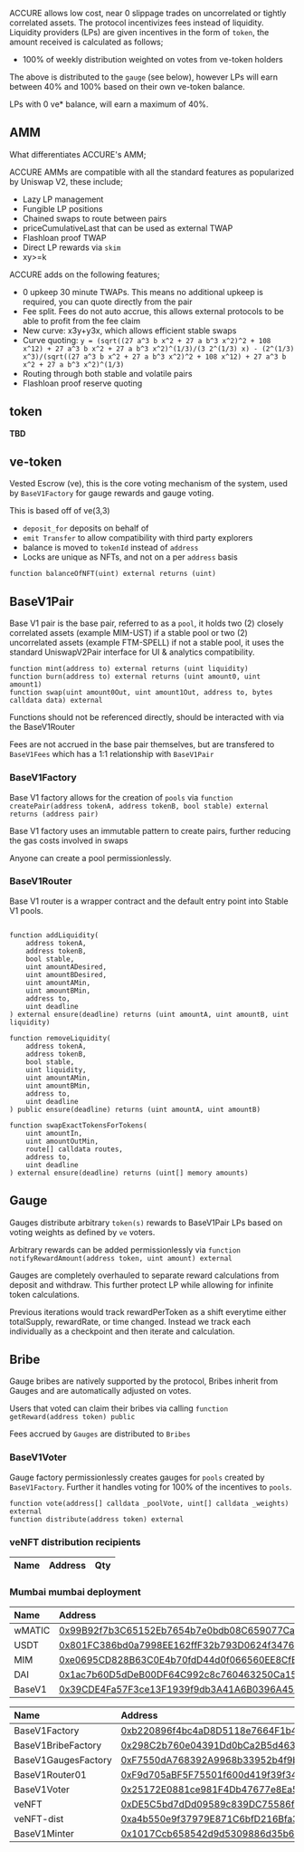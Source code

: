 ACCURE allows low cost, near 0 slippage trades on uncorrelated or tightly correlated assets. The protocol incentivizes fees instead of liquidity. Liquidity providers (LPs) are given incentives in the form of `token`, the amount received is calculated as follows;

* 100% of weekly distribution weighted on votes from ve-token holders

The above is distributed to the `gauge` (see below), however LPs will earn between 40% and 100% based on their own ve-token balance.

LPs with 0 ve* balance, will earn a maximum of 40%.

## AMM

What differentiates ACCURE's AMM;

ACCURE AMMs are compatible with all the standard features as popularized by Uniswap V2, these include;

* Lazy LP management
* Fungible LP positions
* Chained swaps to route between pairs
* priceCumulativeLast that can be used as external TWAP
* Flashloan proof TWAP
* Direct LP rewards via `skim`
* xy>=k

ACCURE adds on the following features;

* 0 upkeep 30 minute TWAPs. This means no additional upkeep is required, you can quote directly from the pair
* Fee split. Fees do not auto accrue, this allows external protocols to be able to profit from the fee claim
* New curve: x3y+y3x, which allows efficient stable swaps
* Curve quoting: `y = (sqrt((27 a^3 b x^2 + 27 a b^3 x^2)^2 + 108 x^12) + 27 a^3 b x^2 + 27 a b^3 x^2)^(1/3)/(3 2^(1/3) x) - (2^(1/3) x^3)/(sqrt((27 a^3 b x^2 + 27 a b^3 x^2)^2 + 108 x^12) + 27 a^3 b x^2 + 27 a b^3 x^2)^(1/3)`
* Routing through both stable and volatile pairs
* Flashloan proof reserve quoting

## token

**TBD**

## ve-token

Vested Escrow (ve), this is the core voting mechanism of the system, used by `BaseV1Factory` for gauge rewards and gauge voting.

This is based off of ve(3,3)

* `deposit_for` deposits on behalf of
* `emit Transfer` to allow compatibility with third party explorers
* balance is moved to `tokenId` instead of `address`
* Locks are unique as NFTs, and not on a per `address` basis

```
function balanceOfNFT(uint) external returns (uint)
```

## BaseV1Pair

Base V1 pair is the base pair, referred to as a `pool`, it holds two (2) closely correlated assets (example MIM-UST) if a stable pool or two (2) uncorrelated assets (example FTM-SPELL) if not a stable pool, it uses the standard UniswapV2Pair interface for UI & analytics compatibility.

```
function mint(address to) external returns (uint liquidity)
function burn(address to) external returns (uint amount0, uint amount1)
function swap(uint amount0Out, uint amount1Out, address to, bytes calldata data) external
```

Functions should not be referenced directly, should be interacted with via the BaseV1Router

Fees are not accrued in the base pair themselves, but are transfered to `BaseV1Fees` which has a 1:1 relationship with `BaseV1Pair`

### BaseV1Factory

Base V1 factory allows for the creation of `pools` via ```function createPair(address tokenA, address tokenB, bool stable) external returns (address pair)```

Base V1 factory uses an immutable pattern to create pairs, further reducing the gas costs involved in swaps

Anyone can create a pool permissionlessly.

### BaseV1Router

Base V1 router is a wrapper contract and the default entry point into Stable V1 pools.

```

function addLiquidity(
    address tokenA,
    address tokenB,
    bool stable,
    uint amountADesired,
    uint amountBDesired,
    uint amountAMin,
    uint amountBMin,
    address to,
    uint deadline
) external ensure(deadline) returns (uint amountA, uint amountB, uint liquidity)

function removeLiquidity(
    address tokenA,
    address tokenB,
    bool stable,
    uint liquidity,
    uint amountAMin,
    uint amountBMin,
    address to,
    uint deadline
) public ensure(deadline) returns (uint amountA, uint amountB)

function swapExactTokensForTokens(
    uint amountIn,
    uint amountOutMin,
    route[] calldata routes,
    address to,
    uint deadline
) external ensure(deadline) returns (uint[] memory amounts)

```

## Gauge

Gauges distribute arbitrary `token(s)` rewards to BaseV1Pair LPs based on voting weights as defined by `ve` voters.

Arbitrary rewards can be added permissionlessly via ```function notifyRewardAmount(address token, uint amount) external```

Gauges are completely overhauled to separate reward calculations from deposit and withdraw. This further protect LP while allowing for infinite token calculations.

Previous iterations would track rewardPerToken as a shift everytime either totalSupply, rewardRate, or time changed. Instead we track each individually as a checkpoint and then iterate and calculation.

## Bribe

Gauge bribes are natively supported by the protocol, Bribes inherit from Gauges and are automatically adjusted on votes.

Users that voted can claim their bribes via calling ```function getReward(address token) public```

Fees accrued by `Gauges` are distributed to `Bribes`

### BaseV1Voter

Gauge factory permissionlessly creates gauges for `pools` created by `BaseV1Factory`. Further it handles voting for 100% of the incentives to `pools`.

```
function vote(address[] calldata _poolVote, uint[] calldata _weights) external
function distribute(address token) external
```

### veNFT distribution recipients

| Name | Address | Qty |
| :--- | :--- | :--- |


### Mumbai mumbai deployment

| Name | Address |
| :--- | :--- |
| wMATIC| [0x99B92f7b3C65152Eb7654b7e0bdb08C659077CaA](https://mumbai.polygonscan.com/address/0x99B92f7b3C65152Eb7654b7e0bdb08C659077CaA#code) |
| USDT| [0x801FC386bd0a7998EE162ffF32b793D0624f3476](https://mumbai.polygonscan.com/address/0x801FC386bd0a7998EE162ffF32b793D0624f3476#code) |
| MIM | [0xe0695CD828B63C0E4b70fdD44d0f066560EE8CfE](https://mumbai.polygonscan.com/address/0xe0695CD828B63C0E4b70fdD44d0f066560EE8CfE#code) |
| DAI | [0x1ac7b60D5dDeB00DF64C992c8c760463250Ca158](https://mumbai.polygonscan.com/address/0x1ac7b60D5dDeB00DF64C992c8c760463250Ca158#code) |
| BaseV1 | [0x39CDE4Fa57F3ce13F1939f9db3A41A6B0396A456](https://mumbai.polygonscan.com/address/0x39CDE4Fa57F3ce13F1939f9db3A41A6B0396A456#code) |

| Name | Address |
| :--- | :--- |
| BaseV1Factory | [0xb220896f4bc4aD8D5118e7664F1b46b2993b23b1](https://mumbai.polygonscan.com/address/0xb220896f4bc4aD8D5118e7664F1b46b2993b23b1#code) |
| BaseV1BribeFactory | [0x298C2b760e04391Dd0bCa2B5d463d953F53e3546](https://mumbai.polygonscan.com/address/0x298C2b760e04391Dd0bCa2B5d463d953F53e3546#code) |
| BaseV1GaugesFactory | [0xF7550dA768392A9968b33952b4f9bA0f98938658](https://mumbai.polygonscan.com/address/0xF7550dA768392A9968b33952b4f9bA0f98938658#code) |
| BaseV1Router01 | [0xF9d705aBF5F75501f600d419f39f340FC016f0b4](https://mumbai.polygonscan.com/address/0xF9d705aBF5F75501f600d419f39f340FC016f0b4#code) |
| BaseV1Voter | [0x25172E0881ce981F4Db47677e8Ea5BAb22bd3EB4](https://mumbai.polygonscan.com/address/0x25172E0881ce981F4Db47677e8Ea5BAb22bd3EB4#code) |
| veNFT | [0xDE5C5bd7dDd09589c839DC75586f7B0Edaf48aBb](https://mumbai.polygonscan.com/address/0xDE5C5bd7dDd09589c839DC75586f7B0Edaf48aBb#code) |
| veNFT-dist | [0xa4b550e9f37979E871C6bfD216Bfa33f4ddAa8F1](https://mumbai.polygonscan.com/address/0xa4b550e9f37979E871C6bfD216Bfa33f4ddAa8F1#code) |
| BaseV1Minter | [0x1017Ccb658542d9d5309886d35b633256484d107](https://mumbai.polygonscan.com/address/0x1017Ccb658542d9d5309886d35b633256484d107#code) |

